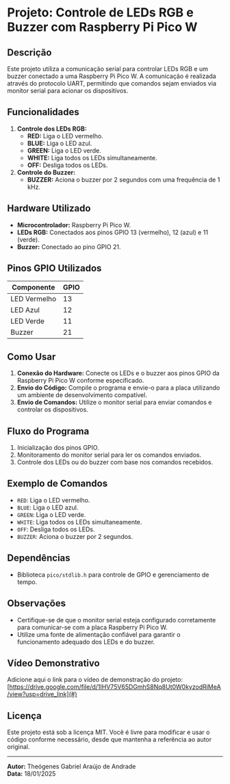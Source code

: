 # Projeto: Controle de LEDs RGB e Buzzer com Raspberry Pi Pico W

## Descrição
Este projeto utiliza a comunicação serial para controlar LEDs RGB e um buzzer conectado a uma Raspberry Pi Pico W. A comunicação é realizada através do protocolo UART, permitindo que comandos sejam enviados via monitor serial para acionar os dispositivos.

## Funcionalidades
1. **Controle dos LEDs RGB:**
   - **RED:** Liga o LED vermelho.
   - **BLUE:** Liga o LED azul.
   - **GREEN:** Liga o LED verde.
   - **WHITE:** Liga todos os LEDs simultaneamente.
   - **OFF:** Desliga todos os LEDs.
2. **Controle do Buzzer:**
   - **BUZZER:** Aciona o buzzer por 2 segundos com uma frequência de 1 kHz.

## Hardware Utilizado
- **Microcontrolador:** Raspberry Pi Pico W.
- **LEDs RGB:** Conectados aos pinos GPIO 13 (vermelho), 12 (azul) e 11 (verde).
- **Buzzer:** Conectado ao pino GPIO 21.

## Pinos GPIO Utilizados
| Componente  | GPIO |
|-------------|------|
| LED Vermelho| 13   |
| LED Azul    | 12   |
| LED Verde   | 11   |
| Buzzer      | 21   |

## Como Usar
1. **Conexão do Hardware:** Conecte os LEDs e o buzzer aos pinos GPIO da Raspberry Pi Pico W conforme especificado.
2. **Envio do Código:** Compile o programa e envie-o para a placa utilizando um ambiente de desenvolvimento compatível.
3. **Envio de Comandos:** Utilize o monitor serial para enviar comandos e controlar os dispositivos.

## Fluxo do Programa
1. Inicialização dos pinos GPIO.
2. Monitoramento do monitor serial para ler os comandos enviados.
3. Controle dos LEDs ou do buzzer com base nos comandos recebidos.

## Exemplo de Comandos
- `RED`: Liga o LED vermelho.
- `BLUE`: Liga o LED azul.
- `GREEN`: Liga o LED verde.
- `WHITE`: Liga todos os LEDs simultaneamente.
- `OFF`: Desliga todos os LEDs.
- `BUZZER`: Aciona o buzzer por 2 segundos.

## Dependências
- Biblioteca `pico/stdlib.h` para controle de GPIO e gerenciamento de tempo.

## Observações
- Certifique-se de que o monitor serial esteja configurado corretamente para comunicar-se com a placa Raspberry Pi Pico W.
- Utilize uma fonte de alimentação confiável para garantir o funcionamento adequado dos LEDs e do buzzer.

## Vídeo Demonstrativo
Adicione aqui o link para o vídeo de demonstração do projeto:
[https://drive.google.com/file/d/1IHV75V65DGmhS8Nq8Ut0W0kyzodRiMeA/view?usp=drive_link](#)

## Licença
Este projeto está sob a licença MIT. Você é livre para modificar e usar o código conforme necessário, desde que mantenha a referência ao autor original.

---
**Autor:** Theógenes Gabriel Araújo de Andrade  
**Data:** 18/01/2025



